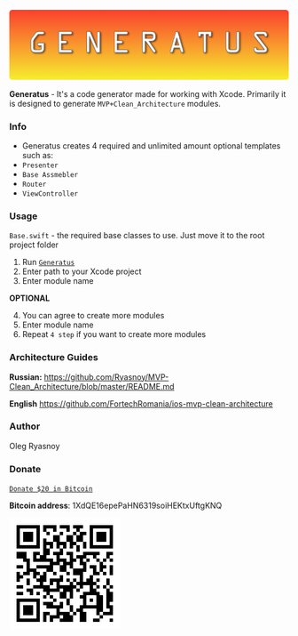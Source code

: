 ![](https://github.com/Ryasnoy/Generatus/blob/master/GeneratusLogo.png)

**Generatus** - It's a code generator made for working with Xcode. Primarily it is designed to generate `MVP+Clean_Architecture` modules.

### Info 
* Generatus creates 4 required and unlimited amount optional templates such as:
* `Presenter`
* `Base Assmebler`
* `Router`
* `ViewController`

### Usage

`Base.swift` - the required base classes to use. Just move it to the root project folder

1. Run [`Generatus`](https://github.com/Ryasnoy/Generatus/blob/master/Generatus/Generatus)
2. Enter path to your Xcode project
3. Enter module name

**OPTIONAL**

4. You can agree to create more modules
5. Enter module name
6. Repeat `4 step` if you want to create more modules

### Architecture Guides 

**Russian:** 
https://github.com/Ryasnoy/MVP-Clean_Architecture/blob/master/README.md

**English**
https://github.com/FortechRomania/ios-mvp-clean-architecture


### Author
Oleg Ryasnoy

### Donate 
[`Donate $20 in Bitcoin`](https://blockchain.info/payment_request?address=1XdQE16epePaHN6319soiHEKtxUftgKNQ&message=Donate+on+Generatus&amount_local=20&currency=USD&nosavecurrency=true)

**Bitcoin address**: 1XdQE16epePaHN6319soiHEKtxUftgKNQ


![](https://github.com/Ryasnoy/Generatus/blob/master/qr.png)
